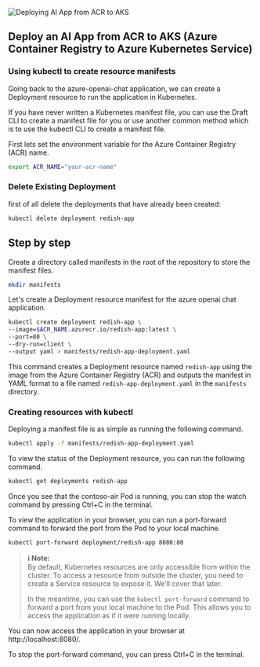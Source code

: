 ![Deploying AI App from ACR to AKS](./Assets/ACR_to_AKS.png)

## Deploy an AI App from ACR to AKS (Azure Container Registry to Azure Kubernetes Service)

### Using kubectl to create resource manifests

Going back to the azure-openai-chat application, we can create a Deployment resource to run the application in Kubernetes.

If you have never written a Kubernetes manifest file, you can use the Draft CLI to create a manifest file for you or use another common method which is to use the kubectl CLI to create a manifest file.

First lets set the environment variable for the Azure Container Registry (ACR) name.
```bash
export ACR_NAME="your-acr-name"
```

### Delete Existing Deployment
first of all delete the deployments that have already been created:
```bash
kubectl delete deployment redish-app
```

## Step by step

Create a directory called manifests in the root of the repository to store the manifest files.
```bash
mkdir manifests
```


Let's create a Deployment resource manifest for the azure openai chat application.
```bash
kubectl create deployment redish-app \
--image=$ACR_NAME.azurecr.io/redish-app:latest \
--port=80 \
--dry-run=client \
--output yaml > manifests/redish-app-deployment.yaml
```

This command creates a Deployment resource named `redish-app` using the image from the Azure Container Registry (ACR) and outputs the manifest in YAML format to a file named `redish-app-deployment.yaml` in the `manifests` directory.

### Creating resources with kubectl

Deploying a manifest file is as simple as running the following command.
```bash
kubectl apply -f manifests/redish-app-deployment.yaml
```

To view the status of the Deployment resource, you can run the following command.
```bash
kubectl get deployments redish-app
```

Once you see that the contoso-air Pod is running, you can stop the watch command by pressing Ctrl+C in the terminal.

To view the application in your browser, you can run a port-forward command to forward the port from the Pod to your local machine.
```bash
kubectl port-forward deployment/redish-app 8080:80
```

> **ℹ️ Note:**  
> By default, Kubernetes resources are only accessible from within the cluster. To access a resource from outside the cluster, you need to create a Service resource to expose it. We'll cover that later.  
>  
> In the meantime, you can use the `kubectl port-forward` command to forward a port from your local machine to the Pod. This allows you to access the application as if it were running locally.

You can now access the application in your browser at http://localhost:8080/.

To stop the port-forward command, you can press Ctrl+C in the terminal.
